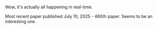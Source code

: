 Wow, it's actually all happening in real-time.

Most recent paper published July 10, 2025 - 460th paper. Seems to be an interesting one.